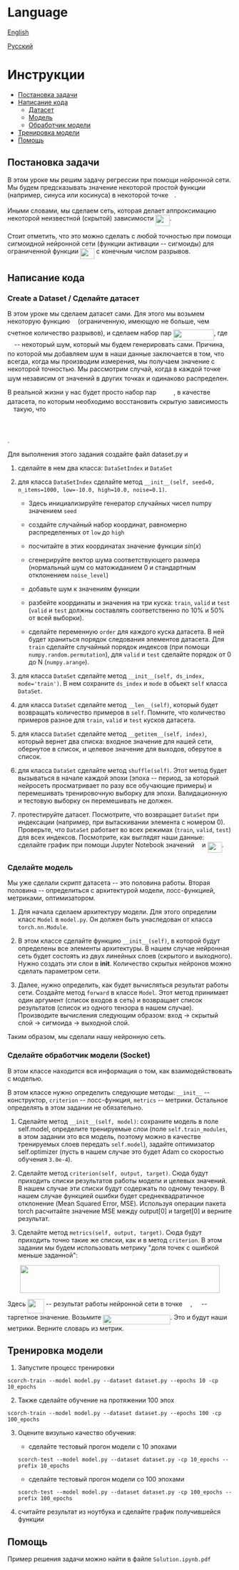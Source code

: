 # Language

[English](#english)

[Русский](#russian)

<a name="english"/>

<a name="russian"/>

# Инструкции
* [Постановка задачи](#rus_statement)
* [Написание кода](#rus_solution)
    * [Датасет](#rus_dataset)
    * [Модель](#rus_model)
    * [Обработчик модели](#rus_socket)
* [Тренировка модели](#rus_training)
* [Помощь](#rus_help)

## Постановка задачи <a name="rus_statement"/>

В этом уроке мы решим задачу регрессии при помощи нейронной сети. Мы будем
предсказывать значение некоторой простой функции (например, синуса или косинуса)
в некоторой точке <img src="/lesson1/tex/332cc365a4987aacce0ead01b8bdcc0b.svg?invert_in_darkmode&sanitize=true" align=middle width=9.39498779999999pt height=14.15524440000002pt/>.

Иными словами, мы сделаем сеть, которая делает аппроксимацию некоторой
неизвестной (скрытой) зависимости <img src="/lesson1/tex/7997339883ac20f551e7f35efff0a2b9.svg?invert_in_darkmode&sanitize=true" align=middle width=31.99783454999999pt height=24.65753399999998pt/>.

Стоит отметить, что это можно сделать с любой точностью при помощи сигмоидной
нейронной сети (функции активации -- сигмоиды) для ограниченной функции <img src="/lesson1/tex/7997339883ac20f551e7f35efff0a2b9.svg?invert_in_darkmode&sanitize=true" align=middle width=31.99783454999999pt height=24.65753399999998pt/> с конечным числом разрывов.


## Написание кода <a name="rus_solution"/>

### Create a Dataset / Сделайте датасет <a name="rus_dataset"/>

В этом уроке мы сделаем датасет сами. Для этого мы возьмем некоторую функцию <img src="/lesson1/tex/190083ef7a1625fbc75f243cffb9c96d.svg?invert_in_darkmode&sanitize=true" align=middle width=9.81741584999999pt height=22.831056599999986pt/>
(ограниченную, имеющую не больше, чем счетное количество разрывов), и сделаем
набор пар <img src="/lesson1/tex/20886c95cad07a2e07cc69a3cae30aee.svg?invert_in_darkmode&sanitize=true" align=middle width=91.05878099999998pt height=24.65753399999998pt/>, где <img src="/lesson1/tex/1cd32b0756da515bc59142b9318ff797.svg?invert_in_darkmode&sanitize=true" align=middle width=11.323291649999991pt height=14.15524440000002pt/> -- некоторый шум, который
мы будем генерировать сами. Причина, по которой мы добавляем шум в наши данные
заключается в том, что всегда, когда мы производим измерения, мы получаем
значение с некоторой точностью. Мы рассмотрим случай, когда в каждой точке <img src="/lesson1/tex/9fc20fb1d3825674c6a279cb0d5ca636.svg?invert_in_darkmode&sanitize=true" align=middle width=14.045887349999989pt height=14.15524440000002pt/> шум независим от значений в других точках и одинаково распределен.

В реальной жизни у нас будет просто набор пар <img src="/lesson1/tex/9cb3b82be5418fbb7dad8a5c4ae38d9b.svg?invert_in_darkmode&sanitize=true" align=middle width=34.88399804999999pt height=14.15524440000002pt/>, в качестве датасета,
по которым необходимо восстановить скрытую зависимость <img src="/lesson1/tex/190083ef7a1625fbc75f243cffb9c96d.svg?invert_in_darkmode&sanitize=true" align=middle width=9.81741584999999pt height=22.831056599999986pt/> такую, что
<p align="center"><img src="/lesson1/tex/2398b6b54c85aadd6104d17fb77bebbf.svg?invert_in_darkmode&sanitize=true" align=middle width=104.3349714pt height=16.438356pt/></p>.

Для выполнения этого задания создайте файл dataset.py и
1. сделайте в нем два класса: ```DataSetIndex``` и ```DataSet```

2. для класса ```DataSetIndex``` сделайте
метод
```__init__(self, seed=0, n_items=1000, low=-10.0, high=10.0, noise=0.1)```.

    * Здесь инициализируйте генератор случайных чисел numpy значением ```seed```

    * создайте случайный набор координат, равномерно распределенных от ```low``` до
```high```

    * посчитайте в этих координатах значение функции $sin(x)$

    * сгенерируйте
вектор шума соответствующего размера (нормальный шум со матожиданием 0 и
стандартным отклонением ```noise_level```)

    * добавьте шум к значениям функции

    * разбейте координаты и значения на три куска: ```train```, ```valid``` и ```test``` (```valid``` и ```test```
должны составлять соответственно по 10% и 50% от всей выборки).

    * cделайте переменную ```order``` для каждого куска датасета. В ней будет храниться порядок следования элементов датасета. Для ```train``` сделайте
случайный порядок индексов (при помощи ```numpy.random.permutation```), для ```valid``` и ```test``` сделайте порядок от 0 до N (```numpy.arange```).

3. для класса ```DataSet``` сделайте метод
```__init__(self, ds_index, mode='train')```. В нем сохраните ```ds_index``` и ```mode```
в обьект ```self``` класса ```DataSet```.

4. для класса ```DataSet``` сделайте метод ```__len__(self)```, который будет
возвращать количество примеров в ```self```. Помните, что количество примеров
разное для ```train```, ```valid``` и ```test``` кусков датасета.

5. для класса ```DataSet``` сделайте метод ```__getitem__(self, index)```,
который вернет два списка: входное значение для нашей сети, обернутое в список, и целевое значение для выходов, оберутое в список.

6. для класса ```DataSet``` сделайте метод
```shuffle(self)```. Этот метод будет вызываться в начале каждой эпохи (эпоха -- период, за который нейросеть просматривает по разу все обучающие примеры) и
перемешивать тренировочную выборку для эпохи. Валидационную и тестовую выборку он перемешивать не должен.

7. протестируйте датасет. Посмотрите, что возвращает ```DataSet``` при индексации
(например, при вытаскивании элемента с номером 0). Проверьте, что ```DataSet```
работает во всех режимах (```train```, ```valid```, ```test```) для всех
индексов. Посмотрите, как выглядят наши данные: сделайте график при помощи
Jupyter Notebook значений <img src="/lesson1/tex/332cc365a4987aacce0ead01b8bdcc0b.svg?invert_in_darkmode&sanitize=true" align=middle width=9.39498779999999pt height=14.15524440000002pt/> и <img src="/lesson1/tex/7997339883ac20f551e7f35efff0a2b9.svg?invert_in_darkmode&sanitize=true" align=middle width=31.99783454999999pt height=24.65753399999998pt/>.

### Сделайте модель <a name="rus_model"/>

Мы уже сделали скрипт датасета -- это половина работы. Вторая половина --
определиться с архитектурой модели, лосс-функцией, метриками, оптимизатором.

1. Для начала сделаем архитектуру модели. Для этого определим класс ```Model``` в
```model.py```. Он должен быть унаследован от класса ```torch.nn.Module```.

2. В этом классе сделайте функцию ```__init__(self)```, в которой будут определены все
элементы архитектуры. В нашем случае нейронная сеть будет состоять из двух
линейных слоев (скрытого и выходного). Нужно создать эти слои в __init__.
Количество скрытых нейронов можно сделать параметром сети.

3. Далее, нужно определить, как будет вычисляться результат работы сети.
Создайте метод ```forward``` в классе ```Model```. Этот метод принимает один аргумент
(список входов в сеть) и возвращает список результатов (список из одного тензора в нашем случае).
Производите вычисления следующим образом:
вход -> скрытый слой -> сигмоида -> выходной слой.

Таким образом, мы сделали нашу нейронную сеть.

### Сделайте обработчик модели (Socket) <a name="rus_socket"/>

В этом классе находится вся информация о том, как взаимодействовать с моделью.

В этом классе нужно определить следующие методы: ```__init__``` -- конструктор,
```criterion``` -- лосс-функция, ```metrics``` -- метрики. Остальное определять
в этом задании не обязательно.

1. Сделайте метод ```__init__(self, model)```: сохраните модель в поле self.model,
определите тренируемые слои (поле ```self.train_modules```, в этом задании это вся
модель, поэтому можно в качестве тренируемых слоев передать ```self.model```),
задайте оптимизатор self.optimizer (пусть в нашем случае это будет Adam со
скоростью обучения ```3.0e-4```).

2. Сделайте метод ```criterion(self, output, target)```. Сюда будут приходить
списки результатов работы модели и целевых значений. В нашем случае эти списки
будут содержать по одному тензору. В нашем случае функцией ошибки будет
среднеквадратичное отклонение (Mean Squared Error, MSE). Используя операции
пакета torch расчитайте значение MSE между output[0] и target[0] и верните
результат.

3. Сделайте метод ```metrics(self, output, target)```. Сюда будут приходить точно
такие же списки, как и в метод ```criterion```. В этом задании мы будем
использовать метрику "доля точек с ошибкой меньше заданной":

<p align="center"><img src="/lesson1/tex/864fb8323dbdcc47539e9f077d976e2c.svg?invert_in_darkmode&sanitize=true" align=middle width=448.80627825pt height=62.6919018pt/></p>

Здесь <img src="/lesson1/tex/8e6f8772884838ad7db8233311f53511.svg?invert_in_darkmode&sanitize=true" align=middle width=37.47063044999999pt height=31.50689519999998pt/> -- результат работы нейронной сети в точке <img src="/lesson1/tex/9fc20fb1d3825674c6a279cb0d5ca636.svg?invert_in_darkmode&sanitize=true" align=middle width=14.045887349999989pt height=14.15524440000002pt/>, <img src="/lesson1/tex/2b442e3e088d1b744730822d18e7aa21.svg?invert_in_darkmode&sanitize=true" align=middle width=12.710331149999991pt height=14.15524440000002pt/> --
таргетное значение. Возьмите <img src="/lesson1/tex/ccc8c36bd75b0a3fd820174d730dea02.svg?invert_in_darkmode&sanitize=true" align=middle width=150.96466109999997pt height=21.18721440000001pt/>. Это и будут
наши метрики. Верните словарь из метрик.

## Тренировка модели <a name="rus_training"/>

1. Запустите процесс тренировки
```
scorch-train --model model.py --dataset dataset.py --epochs 10 -cp 10_epochs
```

2. Также сделайте обучение на протяжении 100 эпох
```
scorch-train --model model.py --dataset dataset.py --epochs 100 -cp 100_epochs
```

3. Оцените визульно качество обучения:

      * сделайте тестовый прогон модели с 10 эпохами
      ```
      scorch-test --model model.py --dataset dataset.py -cp 10_epochs --prefix 10_epochs
      ```

      * cделайте тестовый прогон модели со 100 эпохами
      ```
      scorch-test --model model.py --dataset dataset.py -cp 100_epochs --prefix 100_epochs
      ```

4. считайте результат из ноутбука и сделайте график получившейся функции

## Помощь <a name="rus_help"/>

Пример решения задачи можно найти в файле ```Solution.ipynb.pdf```

